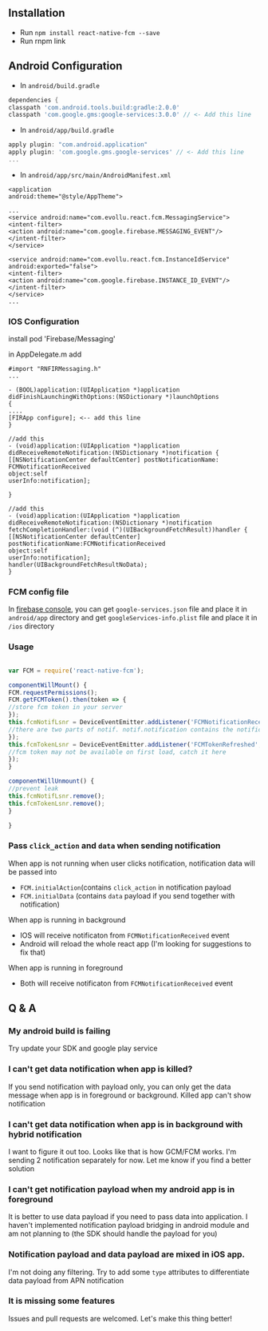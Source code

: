 ## Installation

- Run `npm install react-native-fcm --save`
- Run rnpm link

## Android Configuration

- In `android/build.gradle`
```gradle
dependencies {
classpath 'com.android.tools.build:gradle:2.0.0'
classpath 'com.google.gms:google-services:3.0.0' // <- Add this line
```

- In `android/app/build.gradle`
```gradle
apply plugin: "com.android.application"
apply plugin: 'com.google.gms.google-services' // <- Add this line
...
```

- In `android/app/src/main/AndroidManifest.xml`

```
<application
android:theme="@style/AppTheme">

...
<service android:name="com.evollu.react.fcm.MessagingService">
<intent-filter>
<action android:name="com.google.firebase.MESSAGING_EVENT"/>
</intent-filter>
</service>

<service android:name="com.evollu.react.fcm.InstanceIdService" android:exported="false">
<intent-filter>
<action android:name="com.google.firebase.INSTANCE_ID_EVENT"/>
</intent-filter>
</service>
...
```

### IOS Configuration

install pod 'Firebase/Messaging'

in AppDelegate.m add
```
#import "RNFIRMessaging.h"
...

- (BOOL)application:(UIApplication *)application didFinishLaunchingWithOptions:(NSDictionary *)launchOptions
{
....
[FIRApp configure]; <-- add this line
}

//add this
- (void)application:(UIApplication *)application didReceiveRemoteNotification:(NSDictionary *)notification {
[[NSNotificationCenter defaultCenter] postNotificationName: FCMNotificationReceived
object:self
userInfo:notification];

}

//add this
- (void)application:(UIApplication *)application didReceiveRemoteNotification:(NSDictionary *)notification fetchCompletionHandler:(void (^)(UIBackgroundFetchResult))handler {
[[NSNotificationCenter defaultCenter] postNotificationName:FCMNotificationReceived
object:self
userInfo:notification];
handler(UIBackgroundFetchResultNoData);
}
```


### FCM config file
In [firebase console](https://console.firebase.google.com/), you can get `google-services.json` file and place it in `android/app` directory and get `googleServices-info.plist` file and place it in `/ios` directory

### Usage

```javascript

var FCM = require('react-native-fcm');

componentWillMount() {
FCM.requestPermissions();
FCM.getFCMToken().then(token => {
//store fcm token in your server
});
this.fcmNotifLsnr = DeviceEventEmitter.addListener('FCMNotificationReceived', (notif) => {
//there are two parts of notif. notif.notification contains the notification payload, notif.data contains data payload
});
this.fcmTokenLsnr = DeviceEventEmitter.addListener('FCMTokenRefreshed', (token) => {
//fcm token may not be available on first load, catch it here
});
}

componentWillUnmount() {
//prevent leak
this.fcmNotifLsnr.remove();
this.fcmTokenLsnr.remove();
}

}
```

### Pass `click_action` and `data` when sending notification
When app is not running when user clicks notification, notification data will be passed into 
- `FCM.initialAction`(contains `click_action` in notification payload
- `FCM.initialData` (contains `data` payload if you send together with notification)

When app is running in background
- IOS will receive notificaton from `FCMNotificationReceived` event
- Android will reload the whole react app (I'm looking for suggestions to fix that)

When app is running in foreground
- Both will receive notificaton from `FCMNotificationReceived` event

## Q & A
### My android build is failing
Try update your SDK and google play service
### I can't get data notification when app is killed?
If you send notification with payload only, you can only get the data message when app is in foreground or background. Killed app can't show notification
### I can't get data notification when app is in background with hybrid notification
I want to figure it out too. Looks like that is how GCM/FCM works. I'm sending 2 notification separately for now. Let me know if you find a better solution
### I can't get notification payload when my android app is in foreground
It is better to use data payload if you need to pass data into application. I haven't implemented notification payload bridging in android module and am not planning to (the SDK should handle the payload for you)
### Notification payload and data payload are mixed in iOS app.
I'm not doing any filtering. Try to add some `type` attributes to differentiate data payload from APN notification
### It is missing some features
Issues and pull requests are welcomed. Let's make this thing better!


